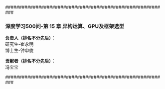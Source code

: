 ###########################################################

### 深度学习500问-第 15 章 异构运算、GPU及框架选型

**负责人（排名不分先后）：**  
研究生-崔永明  
博士生-钟申俊  



**贡献者（排名不分先后）：**  
冯宝宝

###########################################################
